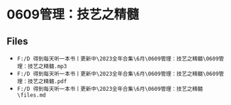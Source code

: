 # 0609管理：技艺之精髓

## Files

- `F:/D 得到每天听一本书丨更新中\2023全年合集\6月\0609管理：技艺之精髓\0609管理：技艺之精髓.mp3`
- `F:/D 得到每天听一本书丨更新中\2023全年合集\6月\0609管理：技艺之精髓\0609管理：技艺之精髓.pdf`
- `F:/D 得到每天听一本书丨更新中\2023全年合集\6月\0609管理：技艺之精髓\files.md`
